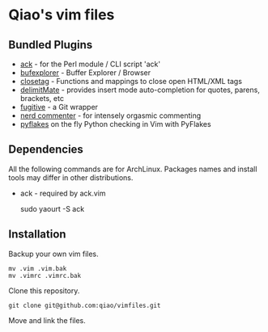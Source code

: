 Qiao's vim files
================

## Bundled Plugins ##

* [ack](https://github.com/mileszs/ack.vim) - for the Perl module / CLI script 'ack'
* [bufexplorer](https://github.com/vim-scripts/bufexplorer.zip) - Buffer Explorer / Browser
* [closetag](https://github.com/docunext/closetag.vim) - Functions and mappings to close open HTML/XML tags
* [delimitMate](https://github.com/Raimondi/delimitMate) - provides insert mode auto-completion for quotes, parens, brackets, etc
* [fugitive](https://github.com/tpope/vim-fugitive) - a Git wrapper 
* [nerd commenter](https://github.com/scrooloose/nerdcommenter) - for intensely orgasmic commenting 
* [pyflakes](https://github.com/kevinw/pyflakes-vim) on the fly Python checking in Vim with PyFlakes




## Dependencies ##

All the following commands are for ArchLinux. Packages names and install tools may differ in other distributions.

* ack - required by ack.vim

    sudo yaourt -S ack  

## Installation ##

Backup your own vim files.

    mv .vim .vim.bak
    mv .vimrc .vimrc.bak

Clone this repository.

    git clone git@github.com:qiao/vimfiles.git

Move and link the files.
